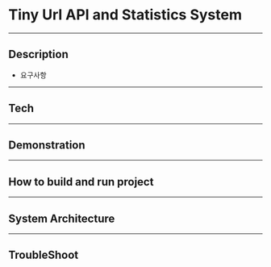 # Tiny Url API and Statistics System
---
## Description

- 요구사항

---
## Tech

---
## Demonstration

---
## How to build and run project

---
## System Architecture

---
## TroubleShoot
